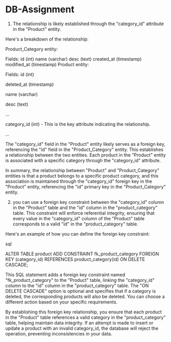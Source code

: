 # DB-Assignment
1. The relationship is likely established through the "category_id" attribute in the "Product" entity.

Here's a breakdown of the relationship:

Product_Category entity:

Fields:
id (int)
name (varchar)
desc (text)
created_at (timestamp)
modified_at (timestamp)
Product entity:

Fields:
id (int)

deleted_at (timestamp)

name (varchar)

desc (text)

...

category_id (int) - This is the key attribute indicating the relationship.

...

The "category_id" field in the "Product" entity likely serves as a foreign key, referencing the "id" field in the "Product_Category" entity. This establishes a relationship between the two entities. Each product in the "Product" entity is associated with a specific category through the "category_id" attribute.

In summary, the relationship between "Product" and "Product_Category" entities is that a product belongs to a specific product category, and this association is maintained through the "category_id" foreign key in the "Product" entity, referencing the "id" primary key in the "Product_Category" entity.


2.  you can use a foreign key constraint between the "category_id" column in the "Product" table and the "id" column in the "product_category" table. This constraint will enforce referential integrity, ensuring that every value in the "category_id" column of the "Product" table corresponds to a valid "id" in the "product_category" table.

Here's an example of how you can define the foreign key constraint:

sql

ALTER TABLE product
ADD CONSTRAINT fk_product_category
FOREIGN KEY (category_id)
REFERENCES product_category(id)
ON DELETE CASCADE;

This SQL statement adds a foreign key constraint named "fk_product_category" to the "Product" table, linking the "category_id" column to the "id" column in the "product_category" table. The "ON DELETE CASCADE" option is optional and specifies that if a category is deleted, the corresponding products will also be deleted. You can choose a different action based on your specific requirements.

By establishing this foreign key relationship, you ensure that each product in the "Product" table references a valid category in the "product_category" table, helping maintain data integrity. If an attempt is made to insert or update a product with an invalid category_id, the database will reject the operation, preventing inconsistencies in your data.




